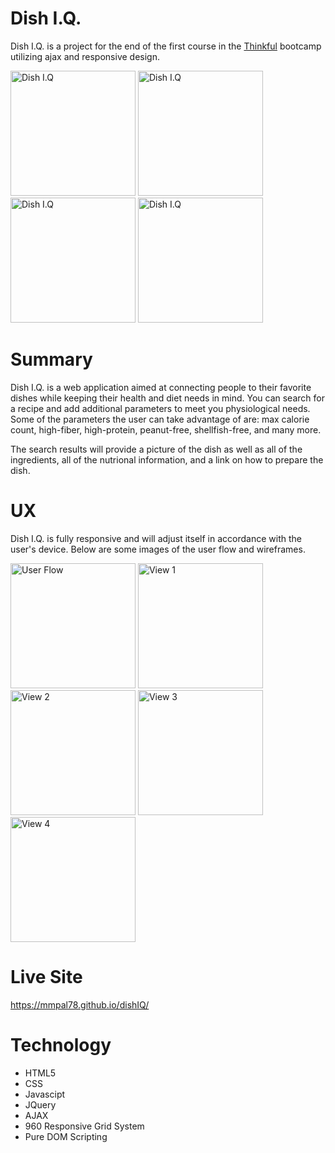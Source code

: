 # Dish I.Q. #

Dish I.Q. is a project for the end of the first course in the [Thinkful](https://www.thinkful.com/) bootcamp utilizing ajax and responsive design.


<img src="https://github.com/mmpal78/dishIQ/blob/gh-pages/User_Flows_Wireframes/s.jpg?raw=true" width=200 alt="Dish I.Q" />
<img src="https://github.com/mmpal78/dishIQ/blob/gh-pages/User_Flows_Wireframes/ss2.jpg?raw=true" width=200 alt="Dish I.Q" />
<img src="https://github.com/mmpal78/dishIQ/blob/gh-pages/User_Flows_Wireframes/ss3.jpg?raw=true" width=200 alt="Dish I.Q" />
<img src="https://github.com/mmpal78/dishIQ/blob/gh-pages/User_Flows_Wireframes/ss4.jpg?raw=true" width=200 alt="Dish I.Q" />


# Summary #

Dish I.Q. is a web application aimed at connecting people to their favorite dishes while keeping their health and diet needs in mind.  You can search for a recipe and add additional parameters to meet you physiological needs.  Some of the parameters the user can take advantage of are: max calorie count, high-fiber, high-protein, peanut-free, shellfish-free, and many more.

The search results will provide a picture of the dish as well as all of the ingredients, all of the nutrional information, and a link on how to prepare the dish.

# UX #

Dish I.Q. is fully responsive and will adjust itself in accordance with the user's device.  Below are some images of the user flow and wireframes.

<img src="https://github.com/mmpal78/dishIQ/blob/gh-pages/User_Flows_Wireframes/UserFlow.jpg?raw=true" width=200 alt="User Flow" />
<img src="https://github.com/mmpal78/dishIQ/blob/gh-pages/User_Flows_Wireframes/view1.png?raw=true" width=200 alt="View 1" />
<img src="https://github.com/mmpal78/dishIQ/blob/gh-pages/User_Flows_Wireframes/view2.png?raw=true" width=200 alt="View 2" />
<img src="https://github.com/mmpal78/dishIQ/blob/gh-pages/User_Flows_Wireframes/view3.png?raw=true" width=200 alt="View 3" />
<img src="https://github.com/mmpal78/dishIQ/blob/gh-pages/User_Flows_Wireframes/view4.png?raw=true" width=200 alt="View 4" />

# Live Site #
https://mmpal78.github.io/dishIQ/

# Technology #

<ul>
    <li>HTML5</li>
    <li>CSS</li>
    <li>Javascipt</li>
    <li>JQuery</li>
    <li>AJAX</li>
    <li>960 Responsive Grid System</li>
    <li>Pure DOM Scripting</li>
    
</ul>
